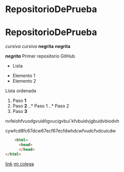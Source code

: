 # RepositorioDePrueba
# RepositorioDePrueba
*cursiva* _cursiva_
**negrita** __negrita__

_**negrita**_
Primer repositorio GitHub

* Lista
+ Elemento 1
+ Elemento 2

Lista ordenada
1. Paso **1**
2. Paso **2**
..* Paso 1
..* Paso 2
3. Paso **3**

nvfeiohfvuodgvuidñgvucigvbui´kfvbuidvjgbuidvbiodvh

cywfcd8fc67dcw67ecf67ecfdwhdcwfvudcfvdcuicdw

```html
    <html>
      <head>
      </head>
</html>
```
[link](https://www.google.es/?hl=ca)
[mi colega](https://github.com/polesteban/RepositorioDePrueba/blob/main/Teletubby_Smokes.webp)
